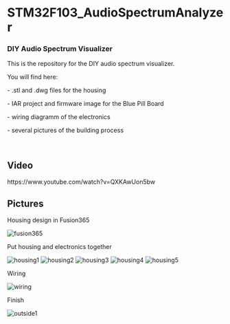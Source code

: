 # STM32F103_AudioSpectrumAnalyzer

<html>
<body>
<h3>DIY Audio Spectrum Visualizer</h3>

<p>This is the repository for the DIY audio spectrum visualizer.</p>
<p>You will find here:</p> 
<p>- .stl and .dwg files for the housing</p>
<p>- IAR project and firmware image for the Blue Pill Board</p>
<p>- wiring diagramm of the electronics</p>
<p>- several pictures of the building process</p>

<br>

<h2>Video</h2>
https://www.youtube.com/watch?v=QXKAwUon5bw

<h2>Pictures</h2>
<p>Housing design in Fusion365</p>
<img src="https://github.com/nicokorn/STM32F103_AudioSpectrumVisualizer/blob/main/docs/cad1.JPG" alt="fusion365">
<p>Put housing and electronics together</p>
<img src="https://github.com/nicokorn/STM32F103_AudioSpectrumVisualizer/blob/main/docs/housing1.jpg" alt="housing1">
<img src="https://github.com/nicokorn/STM32F103_AudioSpectrumVisualizer/blob/main/docs/housing2.jpg" alt="housing2">
<img src="https://github.com/nicokorn/STM32F103_AudioSpectrumVisualizer/blob/main/docs/housing3.jpg" alt="housing3">
<img src="https://github.com/nicokorn/STM32F103_AudioSpectrumVisualizer/blob/main/docs/housing4.jpg" alt="housing4">
<img src="https://github.com/nicokorn/STM32F103_AudioSpectrumVisualizer/blob/main/docs/housing5.jpg" alt="housing5">
<p>Wiring</p>
<img src="https://github.com/nicokorn/STM32F103_AudioSpectrumVisualizer/blob/main/docs/schematic1.jpg" alt="wiring">
<p>Finish</p>
<img src="https://github.com/nicokorn/STM32F103_AudioSpectrumVisualizer/blob/main/docs/finish1.jpg" alt="outside1">

</body>
</html>